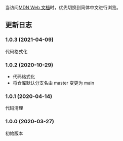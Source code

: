 当访问[MDN Web 文档](https://developer.mozilla.org/)时，优先切换到简体中文进行浏览。

## 更新日志

### 1.0.3 (2021-04-09)

代码格式化

### 1.0.2 (2020-10-29)

- 代码格式化
- 将仓库默认分支名由 master 变更为 main

### 1.0.1 (2020-04-14)

代码清理

### 1.0.0 (2020-03-27)

初始版本